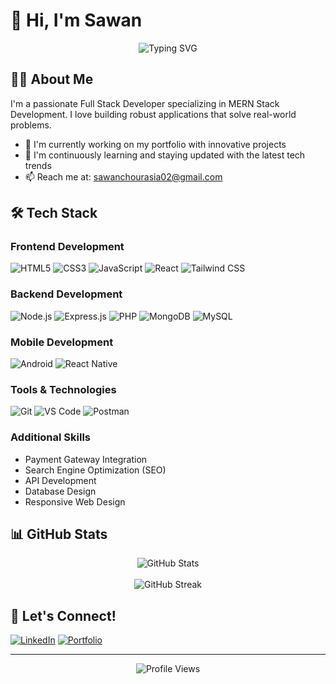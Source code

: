 # 👋 Hi, I'm Sawan

<div align="center">
  <img src="https://readme-typing-svg.demolab.com?font=Fira+Code&weight=600&size=28&duration=4000&pause=1000&color=3F95F7&center=true&vCenter=true&width=435&lines=FULL+STACK+DEVELOPER;MERN+STACK+DEVELOPER" alt="Typing SVG" />
</div>

## 👨‍💻 About Me

I'm a passionate Full Stack Developer specializing in MERN Stack Development. I love building robust applications that solve real-world problems.

- 🔭 I'm currently working on my portfolio with innovative projects
- 🌱 I'm continuously learning and staying updated with the latest tech trends
- 📫 Reach me at: sawanchourasia02@gmail.com

## 🛠️ Tech Stack

### Frontend Development
![HTML5](https://img.shields.io/badge/-HTML5-E34F26?style=flat-square&logo=html5&logoColor=white)
![CSS3](https://img.shields.io/badge/-CSS3-1572B6?style=flat-square&logo=css3)
![JavaScript](https://img.shields.io/badge/-JavaScript-F7DF1E?style=flat-square&logo=javascript&logoColor=black)
![React](https://img.shields.io/badge/-React-61DAFB?style=flat-square&logo=react&logoColor=black)
![Tailwind CSS](https://img.shields.io/badge/-Tailwind_CSS-38B2AC?style=flat-square&logo=tailwind-css&logoColor=white)

### Backend Development
![Node.js](https://img.shields.io/badge/-Node.js-339933?style=flat-square&logo=node.js&logoColor=white)
![Express.js](https://img.shields.io/badge/-Express.js-000000?style=flat-square&logo=express)
![PHP](https://img.shields.io/badge/-PHP-777BB4?style=flat-square&logo=php&logoColor=white)
![MongoDB](https://img.shields.io/badge/-MongoDB-47A248?style=flat-square&logo=mongodb&logoColor=white)
![MySQL](https://img.shields.io/badge/-MySQL-4479A1?style=flat-square&logo=mysql&logoColor=white)

### Mobile Development
![Android](https://img.shields.io/badge/-Android-3DDC84?style=flat-square&logo=android&logoColor=white)
![React Native](https://img.shields.io/badge/-React_Native-61DAFB?style=flat-square&logo=react&logoColor=black)

### Tools & Technologies
![Git](https://img.shields.io/badge/-Git-F05032?style=flat-square&logo=git&logoColor=white)
![VS Code](https://img.shields.io/badge/-VS_Code-007ACC?style=flat-square&logo=visual-studio-code&logoColor=white)
![Postman](https://img.shields.io/badge/-Postman-FF6C37?style=flat-square&logo=postman&logoColor=white)

### Additional Skills
- Payment Gateway Integration
- Search Engine Optimization (SEO)
- API Development
- Database Design
- Responsive Web Design

## 📊 GitHub Stats

<div align="center">
  <img src="https://github-readme-stats.vercel.app/api?username=sawan-1201&show_icons=true&theme=radical" alt="GitHub Stats" />
</div>

<br>

<div align="center">
  <img src="https://github-readme-streak-stats.herokuapp.com/?user=sawan-1201&theme=radical" alt="GitHub Streak" />
</div>

## 🤝 Let's Connect!

[![LinkedIn](https://img.shields.io/badge/-Connect_on_LinkedIn-0077B5?style=for-the-badge&logo=linkedin&logoColor=white)](https://linkedin.com/in/sawan-chourasia-842358238)
[![Portfolio](https://img.shields.io/badge/-Check_My_Portfolio-4CAF50?style=for-the-badge&logo=google-chrome&logoColor=white)](https://github.com/sawan-1201/)

---

<div align="center">
  <img src="https://komarev.com/ghpvc/?username=sawan-1201&color=blue" alt="Profile Views" />
</div>
